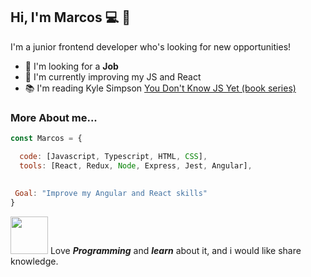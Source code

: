 ## Hi, I'm Marcos 💻 👋

I'm a junior frontend developer who's looking for new opportunities!

- 🔭 I'm looking for a **Job** 
- 🌱 I'm currently improving my JS and React
- 📚 I'm reading Kyle Simpson [You Don't Know JS Yet (book series)](https://github.com/getify/You-Dont-Know-JS) 

### More About me...

```javascript
const Marcos = {

  code: [Javascript, Typescript, HTML, CSS],
  tools: [React, Redux, Node, Express, Jest, Angular],
  
  
 Goal: "Improve my Angular and React skills"
}
```

<img src="https://media.giphy.com/media/LOtqITm3tFmiA/giphy.gif" width="60"/>  Love ***Programming*** and ***learn*** about it, and i would like share knowledge.

